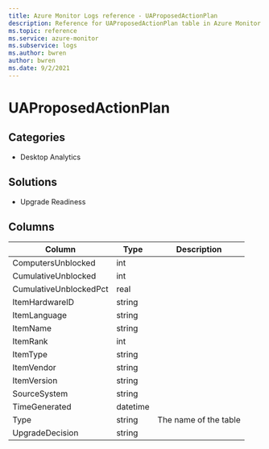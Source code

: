 ```yaml
---
title: Azure Monitor Logs reference - UAProposedActionPlan
description: Reference for UAProposedActionPlan table in Azure Monitor Logs.
ms.topic: reference
ms.service: azure-monitor
ms.subservice: logs
ms.author: bwren
author: bwren
ms.date: 9/2/2021
---
```


# UAProposedActionPlan

 

## Categories

- Desktop Analytics
## Solutions

- Upgrade Readiness




## Columns

|Column|Type|Description|
|---|---|---|
|ComputersUnblocked|int||
|CumulativeUnblocked|int||
|CumulativeUnblockedPct|real||
|ItemHardwareID|string||
|ItemLanguage|string||
|ItemName|string||
|ItemRank|int||
|ItemType|string||
|ItemVendor|string||
|ItemVersion|string||
|SourceSystem|string||
|TimeGenerated|datetime||
|Type|string|The name of the table|
|UpgradeDecision|string||
